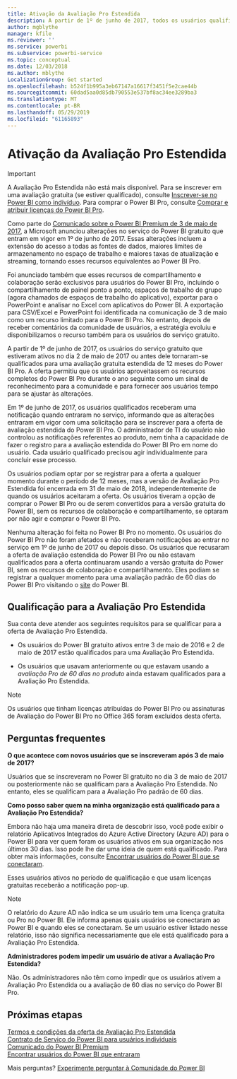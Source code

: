 ```yaml
---
title: Ativação da Avaliação Pro Estendida
description: A partir de 1º de junho de 2017, todos os usuários qualificados poderão aceitar a Avaliação Pro Estendida do serviço do Power BI.
author: mgblythe
manager: kfile
ms.reviewer: ''
ms.service: powerbi
ms.subservice: powerbi-service
ms.topic: conceptual
ms.date: 12/03/2018
ms.author: mblythe
LocalizationGroup: Get started
ms.openlocfilehash: b524f1b995a3eb67147a16617f3451f5e2cae44b
ms.sourcegitcommit: 60dad5aa0d85db790553e537bf8ac34ee3289ba3
ms.translationtype: MT
ms.contentlocale: pt-BR
ms.lasthandoff: 05/29/2019
ms.locfileid: "61165893"
---
```

# <a name="extended-pro-trial-activation"></a>Ativação da Avaliação Pro Estendida

> [!IMPORTANT]
> A Avaliação Pro Estendida não está mais disponível. Para se inscrever em uma avaliação gratuita (se estiver qualificado), consulte [Inscrever-se no Power BI como indivíduo](service-self-service-signup-for-power-bi.md). Para comprar o Power BI Pro, consulte [Comprar e atribuir licenças do Power BI Pro](service-admin-purchasing-power-bi-pro.md).

Como parte do [Comunicado sobre o Power BI Premium de 3 de maio de 2017](https://powerbi.microsoft.com/blog/microsoft-accelerates-modern-bi-adoption-with-power-bi-premium/), a Microsoft anunciou alterações no serviço do Power BI gratuito que entram em vigor em 1º de junho de 2017. Essas alterações incluem a extensão do acesso a todas as fontes de dados, maiores limites de armazenamento no espaço de trabalho e maiores taxas de atualização e streaming, tornando esses recursos equivalentes ao Power BI Pro.

Foi anunciado também que esses recursos de compartilhamento e colaboração serão exclusivos para usuários do Power BI Pro, incluindo o compartilhamento de painel ponto a ponto, espaços de trabalho de grupo (agora chamados de espaços de trabalho do aplicativo), exportar para o PowerPoint e analisar no Excel com aplicativos do Power BI. A exportação para CSV/Excel e PowerPoint foi identificada na comunicação de 3 de maio como um recurso limitado para o Power BI Pro. No entanto, depois de receber comentários da comunidade de usuários, a estratégia evoluiu e disponibilizamos o recurso também para os usuários do serviço gratuito.

A partir de 1º de junho de 2017, os usuários do serviço gratuito que estiveram ativos no dia 2 de maio de 2017 ou antes dele tornaram-se qualificados para uma avaliação gratuita estendida de 12 meses do Power BI Pro. A oferta permitiu que os usuários aproveitassem os recursos completos do Power BI Pro durante o ano seguinte como um sinal de reconhecimento para a comunidade e para fornecer aos usuários tempo para se ajustar às alterações.

Em 1º de junho de 2017, os usuários qualificados receberam uma notificação quando entraram no serviço, informando que as alterações entraram em vigor com uma solicitação para se inscrever para a oferta de avaliação estendida do Power BI Pro. O administrador de TI do usuário não controlou as notificações referentes ao produto, nem tinha a capacidade de fazer o registro para a avaliação estendida do Power BI Pro em nome do usuário. Cada usuário qualificado precisou agir individualmente para concluir esse processo.

Os usuários podiam optar por se registrar para a oferta a qualquer momento durante o período de 12 meses, mas a versão de Avaliação Pro Estendida foi encerrada em 31 de maio de 2018, independentemente de quando os usuários aceitaram a oferta. Os usuários tiveram a opção de comprar o Power BI Pro ou de serem convertidos para a versão gratuita do Power BI, sem os recursos de colaboração e compartilhamento, se optaram por não agir e comprar o Power BI Pro.

Nenhuma alteração foi feita no Power BI Pro no momento. Os usuários do Power BI Pro não foram afetados e não receberam notificações ao entrar no serviço em 1º de junho de 2017 ou depois disso. Os usuários que recusaram a oferta de avaliação estendida do Power BI Pro ou não estavam qualificados para a oferta continuaram usando a versão gratuita do Power BI, sem os recursos de colaboração e compartilhamento. Eles podiam se registrar a qualquer momento para uma avaliação padrão de 60 dias do Power BI Pro visitando o [site](https://powerbi.microsoft.com/get-started/) do Power BI.

## <a name="eligibility-for-extended-pro-trial"></a>Qualificação para a Avaliação Pro Estendida

Sua conta deve atender aos seguintes requisitos para se qualificar para a oferta de Avaliação Pro Estendida.

* Os usuários do Power BI gratuito ativos entre 3 de maio de 2016 e 2 de maio de 2017 estão qualificados para uma Avaliação Pro Estendida.

* Os usuários que usavam anteriormente ou que estavam usando a *avaliação Pro de 60 dias no produto* ainda estavam qualificados para a Avaliação Pro Estendida.

> [!NOTE]
> Os usuários que tinham licenças atribuídas do Power BI Pro ou assinaturas de Avaliação do Power BI Pro no Office 365 foram excluídos desta oferta.

## <a name="frequently-asked-questions"></a>Perguntas frequentes

**O que acontece com novos usuários que se inscreveram após 3 de maio de 2017?**

Usuários que se inscreveram no Power BI gratuito no dia 3 de maio de 2017 ou posteriormente não se qualificam para a Avaliação Pro Estendida. No entanto, eles se qualificam para a Avaliação Pro padrão de 60 dias.

**Como posso saber quem na minha organização está qualificado para a Avaliação Pro Estendida?**

Embora não haja uma maneira direta de descobrir isso, você pode exibir o relatório Aplicativos Integrados do Azure Active Directory (Azure AD) para o Power BI para ver quem foram os usuários ativos em sua organização nos últimos 30 dias. Isso pode lhe dar uma ideia de quem está qualificado. Para obter mais informações, consulte [Encontrar usuários do Power BI que se conectaram](service-admin-access-usage.md).

Esses usuários ativos no período de qualificação e que usam licenças gratuitas receberão a notificação pop-up.

> [!NOTE]
> O relatório do Azure AD não indica se um usuário tem uma licença gratuita ou Pro no Power BI. Ele informa apenas quais usuários se conectaram ao Power BI e quando eles se conectaram. Se um usuário estiver listado nesse relatório, isso não significa necessariamente que ele está qualificado para a Avaliação Pro Estendida.

**Administradores podem impedir um usuário de ativar a Avaliação Pro Estendida?**

Não. Os administradores não têm como impedir que os usuários ativem a Avaliação Pro Estendida ou a avaliação de 60 dias no serviço do Power BI Pro.

## <a name="next-steps"></a>Próximas etapas

[Termos e condições da oferta de Avaliação Pro Estendida](https://aka.ms/power-bi-trial)  
[Contrato de Serviço do Power BI para usuários individuais](https://powerbi.microsoft.com/terms-of-service/)  
[Comunicado do Power BI Premium](https://aka.ms/pbipremium-announcement)  
[Encontrar usuários do Power BI que entraram](service-admin-access-usage.md)

Mais perguntas? [Experimente perguntar à Comunidade do Power BI](https://community.powerbi.com/)